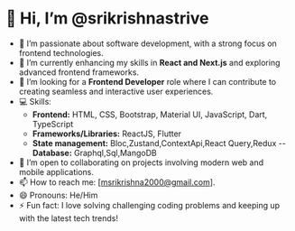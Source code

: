 # 👋 Hi, I’m @srikrishnastrive

- 👀 I’m passionate about software development, with a strong focus on frontend technologies.
- 🌱 I’m currently enhancing my skills in **React and Next.js** and exploring advanced frontend frameworks.
- 💼 I’m looking for a **Frontend Developer** role where I can contribute to creating seamless and interactive user experiences.
- 💻 Skills:  
  - **Frontend:** HTML, CSS, Bootstrap, Material UI, JavaScript, Dart, TypeScript  
  - **Frameworks/Libraries:** ReactJS, Flutter
  - **State management:** Bloc,Zustand,ContextApi,React Query,Redux
  -- **Database:** Graphql,Sql,MangoDB
- 💞️ I’m open to collaborating on projects involving modern web and mobile applications.
- 📫 How to reach me: [msrikrishna2000@gmail.com].
- 😄 Pronouns: He/Him
- ⚡ Fun fact: I love solving challenging coding problems and keeping up with the latest tech trends!

<!---
srikrishnastrive/srikrishnastrive is a ✨ special ✨ repository because its `README.md` (this file) appears on your GitHub profile.
You can click the Preview link to take a look at your changes.
--->
